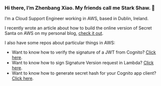 ### Hi there, I’m Zhenbang Xiao. My friends call me Stark Shaw. 👋

I’m a Cloud Support Engineer working in AWS, based in Dublin, Ireland.

I recently wrote an article about how to build the online version of Secret Santa on AWS on my personal blog, <a href="https://starkshaw.me/2021/01/23/How-Did-We-Build-the-Online-Version-of-Secret-Santa-Using-AWS/" rel="noopener noreferrer" target="_blank">check it out</a>.

I also have some repos about particular things in AWS:

- Want to know how to verify the signature of a JWT from Cognito? [Click here](https://github.com/starkshaw/aws-cognito-jwt-verifier).
- Want to know how to sign Signature Version request in Lambda? [Click here](https://github.com/starkshaw/aws-sigv4-lambda).
- Want to know how to generate secret hash for your Cognito app client? [Click here](https://github.com/starkshaw/aws-cognito-secret-hash-generator).

<!--
**starkshaw/starkshaw** is a ✨ _special_ ✨ repository because its `README.md` (this file) appears on your GitHub profile.

Here are some ideas to get you started:

- 🔭 I’m currently working on ...
- 🌱 I’m currently learning ...
- 👯 I’m looking to collaborate on ...
- 🤔 I’m looking for help with ...
- 💬 Ask me about ...
- 📫 How to reach me: ...
- 😄 Pronouns: ...
- ⚡ Fun fact: ...
-->
